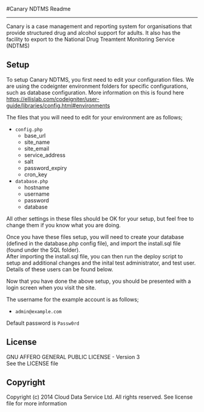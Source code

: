 #Canary NDTMS Readme

---

Canary is a case management and reporting system for organisations that provide structured drug and alcohol support for adults. It also has the facility to export to the National Drug Treamtent Monitoring Service (NDTMS)

Setup
---
To setup Canary NDTMS, you first need to edit your configuration files. We are using the codeignter environment folders for specific configurations, such as database configuration. More information on this is found here https://ellislab.com/codeigniter/user-guide/libraries/config.html#environments
  
The files that you will need to edit for your environment are as follows;

- `config.php`
	- base_url
	- site_name
	- site_email
	- service_address
	- salt
	- password_expiry
	- cron_key
- `database.php`
	- hostname
	- username
	- password
	- database

All other settings in these files should be OK for your setup, but feel free to change them if you know what you are doing.
  
Once you have these files setup, you will need to create your database (defined in the database.php config file), and import the install.sql file (found under the SQL folder).  
After importing the install.sql file, you can then run the deploy script to setup and additional changes and the inital test administrator, and test user. Details of these users can be found below.
  
Now that you have done the above setup, you should be presented with a login screen when you visit the site.

The username for the example account is as follows;

- `admin@example.com`

Default password is `Passw0rd`

License
---
GNU AFFERO GENERAL PUBLIC LICENSE - Version 3  
See the LICENSE file


Copyright
---
Copyright (c) 2014 Cloud Data Service Ltd. All rights reserved. See license file for more information
